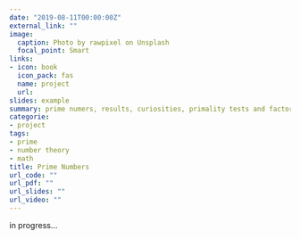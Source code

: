 ```yaml
---
date: "2019-08-11T00:00:00Z"
external_link: ""
image:
  caption: Photo by rawpixel on Unsplash
  focal_point: Smart
links:
- icon: book
  icon_pack: fas
  name: project
  url: 
slides: example
summary: prime numers, results, curiosities, primality tests and factorization.
categorie:
- project
tags:
- prime
- number theory
- math
title: Prime Numbers
url_code: ""
url_pdf: ""
url_slides: ""
url_video: ""
---
```


in progress...
